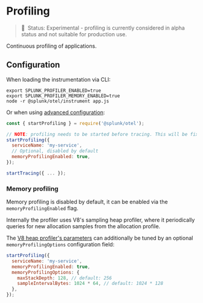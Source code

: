 # Profiling

> :construction: &nbsp;Status: Experimental - profiling is currently considered in alpha status and not suitable for production use.

Continuous profiling of applications.

## Configuration

When loading the instrumentation via CLI:

```
export SPLUNK_PROFILER_ENABLED=true
export SPLUNK_PROFILER_MEMORY_ENABLED=true
node -r @splunk/otel/instrument app.js
```

Or when using [advanced configuration](advanced-config.md):

```javascript
const { startProfiling } = require('@splunk/otel');

// NOTE: profiling needs to be started before tracing. This will be fixed in future versions.
startProfiling({
  serviceName: 'my-service',
  // Optional, disabled by default
  memoryProfilingEnabled: true,
});

startTracing({ ... });
```


### Memory profiling

Memory profiling is disabled by default, it can be enabled via the `memoryProfilingEnabled` flag.

Internally the profiler uses V8's sampling heap profiler, where it periodically queries for new allocation samples from the allocation profile.

The [V8 heap profiler's parameters](https://v8.github.io/api/head/classv8_1_1HeapProfiler.html#a6b9450bbf1f4e1a4909df92d4df4a174) can additionally be tuned by an optional `memoryProfilingOptions` configuration field:

```javascript
startProfiling({
  serviceName: 'my-service',
  memoryProfilingEnabled: true,
  memoryProfilingOptions: {
    maxStackDepth: 128, // default: 256
    sampleIntervalBytes: 1024 * 64, // default: 1024 * 128
  },
});
```
